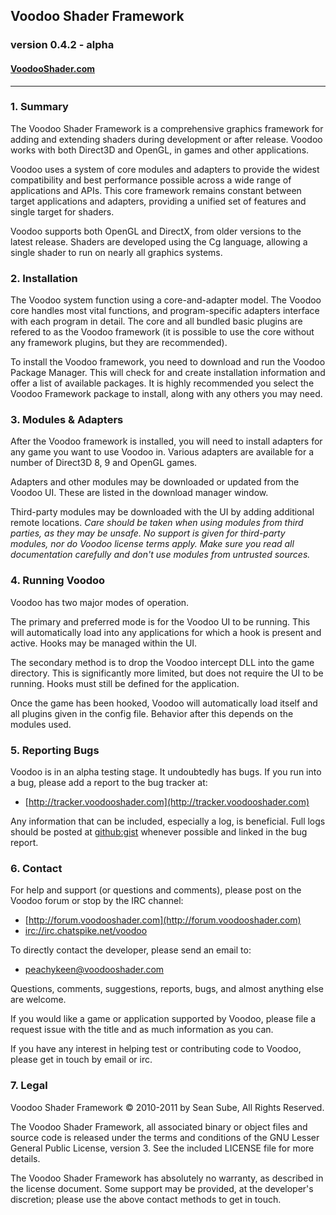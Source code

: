 ## Voodoo Shader Framework
### version 0.4.2 - alpha
#### [VoodooShader.com](http://www.voodooshader.com)

-----

### 1. Summary

The Voodoo Shader Framework is a comprehensive graphics framework for adding and extending shaders during development or
after release. Voodoo works with both Direct3D and OpenGL, in games and other applications.

Voodoo uses a system of core modules and adapters to provide the widest compatibility and best performance possible across a
wide range of applications and APIs. This core framework remains constant between target applications and adapters,
 providing a unified set of features and single target for shaders.

Voodoo supports both OpenGL and DirectX, from older versions to the latest release. Shaders are developed using the Cg
language, allowing a single shader to run on nearly all graphics systems.


### 2. Installation

The Voodoo system function using a core-and-adapter model. The Voodoo core handles most vital functions, and
program-specific adapters interface with each program in detail. The core and all bundled basic plugins are refered to as
the Voodoo framework (it is possible to use the core without any framework plugins, but they are recommended).

To install the Voodoo framework, you need to download and run the Voodoo Package Manager. This will check for and create
installation information and offer a list of available packages. It is highly recommended you select the Voodoo Framework
package to install, along with any others you may need.


### 3. Modules & Adapters

After the Voodoo framework is installed, you will need to install adapters for any game you want to use Voodoo in. Various
adapters are available for a number of Direct3D 8, 9 and OpenGL games.

Adapters and other modules may be downloaded or updated from the Voodoo UI. These are listed in the download manager window.

Third-party modules may be downloaded with the UI by adding additional remote locations. _Care should be taken when using
modules from third parties, as they may be unsafe. No support is given for third-party modules, nor do Voodoo license terms
apply. Make sure you read all documentation carefully and don't use modules from untrusted sources._


### 4. Running Voodoo

Voodoo has two major modes of operation.

The primary and preferred mode is for the Voodoo UI to be running. This will automatically load into any applications for
which a hook is present and active. Hooks may be managed within the UI.

The secondary method is to drop the Voodoo intercept DLL into the game directory. This is significantly more limited, but
does not require the UI to be running. Hooks must still be defined for the application.

Once the game has been hooked, Voodoo will automatically load itself and all plugins given in the config file. Behavior
after this depends on the modules used.


### 5. Reporting Bugs

Voodoo is in an alpha testing stage. It undoubtedly has bugs. If you run into a bug, please add a report to the bug tracker
at:

* [http://tracker.voodooshader.com](http://tracker.voodooshader.com)

Any information that can be included, especially a log, is beneficial. Full logs should be posted at
[github:gist](https://gist.github.com/) whenever possible and linked in the bug report.


### 6. Contact

For help and support (or questions and comments), please post on the Voodoo forum or stop by the IRC channel:

* [http://forum.voodooshader.com](http://forum.voodooshader.com)
* [irc://irc.chatspike.net/voodoo](irc://irc.chatspike.net/voodoo)

To directly contact the developer, please send an email to:

* [peachykeen@voodooshader.com](mailto:peachykeen@voodooshader.com)

Questions, comments, suggestions, reports, bugs, and almost anything else are welcome.

If you would like a game or application supported by Voodoo, please file a request issue with the title and as much
information as you can.

If you have any interest in helping test or contributing code to Voodoo, please get in touch by email or irc.

### 7. Legal

Voodoo Shader Framework &copy; 2010-2011 by Sean Sube, All Rights Reserved.

The Voodoo Shader Framework, all associated binary or object files and source code is released under the terms and
conditions of the GNU Lesser General Public License, version 3. See the included LICENSE file for more details.

The Voodoo Shader Framework has absolutely no warranty, as described in the license document. Some support may be provided,
at the developer's discretion; please use the above contact methods to get in touch.
